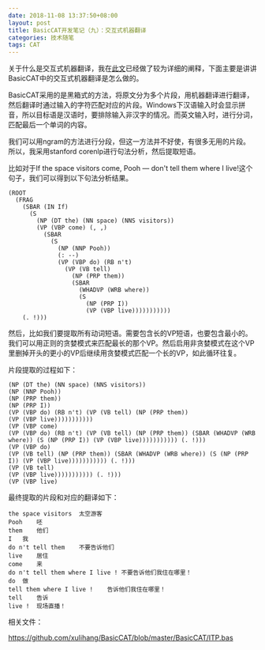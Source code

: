 ```yaml
---
date: 2018-11-08 13:37:50+08:00
layout: post
title: BasicCAT开发笔记（九）：交互式机器翻译
categories: 技术随笔
tags: CAT
---
```


关于什么是交互式机器翻译，我在[此文](/use-machine-translation-to-help-human-translation/)已经做了较为详细的阐释，下面主要是讲讲BasicCAT中的交互式机器翻译是怎么做的。

BasicCAT采用的是黑箱式的方法，将原文分为多个片段，用机器翻译进行翻译，然后翻译时通过输入的字符匹配对应的片段。Windows下汉语输入时会显示拼音，所以目标语是汉语时，要排除输入非汉字的情况。而英文输入时，进行分词，匹配最后一个单词的内容。

我们可以用ngram的方法进行分段，但这一方法并不好使，有很多无用的片段。所以，我采用stanford corenlp进行句法分析，然后提取短语。

比如对于If the space visitors come, Pooh — don't tell them where I live!这个句子，我们可以得到以下句法分析结果。

```
(ROOT
  (FRAG
    (SBAR (IN If)
      (S
        (NP (DT the) (NN space) (NNS visitors))
        (VP (VBP come) (, ,)
          (SBAR
            (S
              (NP (NNP Pooh))
              (: --)
              (VP (VBP do) (RB n't)
                (VP (VB tell)
                  (NP (PRP them))
                  (SBAR
                    (WHADVP (WRB where))
                    (S
                      (NP (PRP I))
                      (VP (VBP live)))))))))))
    (. !)))
```

然后，比如我们要提取所有动词短语。需要包含长的VP短语，也要包含最小的。我们可以用正则的贪婪模式来匹配最长的那个VP。然后启用非贪婪模式在这个VP里删掉开头的更小的VP后继续用贪婪模式匹配一个长的VP，如此循环往复。

片段提取的过程如下：

```
(NP (DT the) (NN space) (NNS visitors))
(NP (NNP Pooh))
(NP (PRP them))
(NP (PRP I))
(VP (VBP do) (RB n't) (VP (VB tell) (NP (PRP them))
(VP (VBP live)))))))))))
(VP (VBP come)
(VP (VBP do) (RB n't) (VP (VB tell) (NP (PRP them)) (SBAR (WHADVP (WRB where)) (S (NP (PRP I)) (VP (VBP live))))))))))) (. !)))
(VP (VBP do)
(VP (VB tell) (NP (PRP them)) (SBAR (WHADVP (WRB where)) (S (NP (PRP I)) (VP (VBP live))))))))))) (. !)))
(VP (VB tell)
(VP (VBP live))))))))))) (. !)))
(VP (VBP live)
```

最终提取的片段和对应的翻译如下：

```
the space visitors	太空游客
Pooh	呸
them	他们
I	我
do n't tell them	不要告诉他们
live	居住
come	来
do n't tell them where I live !	不要告诉他们我住在哪里！
do	做
tell them where I live !	告诉他们我住在哪里！
tell	告诉
live !	现场直播！
```

相关文件：

<https://github.com/xulihang/BasicCAT/blob/master/BasicCAT/ITP.bas>